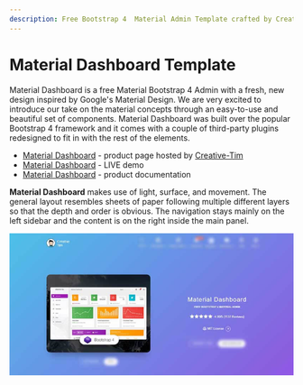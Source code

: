 ```yaml
---
description: Free Bootstrap 4  Material Admin Template crafted by Creative-Tim
---
```


# Material Dashboard Template

Material Dashboard is a free Material Bootstrap 4 Admin with a fresh, new design inspired by Google's Material Design. We are very excited to introduce our take on the material concepts through an easy-to-use and beautiful set of components. Material Dashboard was built over the popular Bootstrap 4 framework and it comes with a couple of third-party plugins redesigned to fit in with the rest of the elements.

- [Material Dashboard](https://bit.ly/3fSPqaK) - product page hosted by [Creative-Tim](../partners/creative-tim.md)
- [Material Dashboard](https://bit.ly/3tmuqOt) - LIVE demo
- [Material Dashboard](https://bit.ly/2Rp9NUA) - product documentation

**Material Dashboard** makes use of light, surface, and movement. The general layout resembles sheets of paper following multiple different layers so that the depth and order is obvious. The navigation stays mainly on the left sidebar and the content is on the right inside the main panel.

![Bootstrap Template - Material Dashboard](../../../static/assets/docs-cover-material.jpg)
